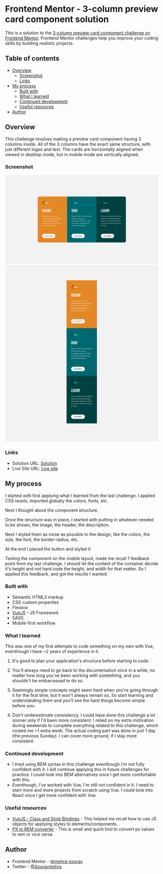 # Frontend Mentor - 3-column preview card component solution

This is a solution to the [3-column preview card component challenge on Frontend Mentor](https://www.frontendmentor.io/challenges/3column-preview-card-component-pH92eAR2-). Frontend Mentor challenges help you improve your coding skills by building realistic projects. 

## Table of contents

- [Overview](#overview)
  - [Screenshot](#screenshot)
  - [Links](#links)
- [My process](#my-process)
  - [Built with](#built-with)
  - [What I learned](#what-i-learned)
  - [Continued development](#continued-development)
  - [Useful resources](#useful-resources)
- [Author](#author)

## Overview

This challenge involves making a preview card component having 3 columns inside. All
of the 3 columns have the exact same structure, with just different logos and text.
The cards are horizontally aligned when viewed in desktop mode, but in mobile mode
are vertically aligned. 

### Screenshot

![3-column preview card component screenshot (desktop mode)](./src/assets/images/screenshot-desktop.png)
![3-column preview card component screenshot (mobile mode)](./src/assets/images/screenshot-mobile.png)

### Links

- Solution URL: [Solution](https://www.frontendmentor.io/solutions/responsive-3column-preview-card-component-qUHQ8MyEyk)
- Live Site URL: [Live site](https://mehrasourav-3-column-preview-card-component.netlify.app/)

## My process

I started with first applying what I learned from the last challenge. I applied CSS resets, imported globally the colors, fonts, etc.

Next I thought about the component structure. 

Once the structure was in place, I started with putting in whatever needed to be shown, the image, the header, the description.

Next I styled them as close as possible to the design, like the colors, the size, the font, the border-radius, etc.

At the end I placed the button and styled it. 

Testing the component on the mobile layout, made me recall 1 feedback point from my last challenge, I should let the content of the container decide it's height and not hard code the height, and width for that matter. So I applied this feedback, and got the results I wanted.

### Built with

- Semantic HTML5 markup
- CSS custom properties
- Flexbox
- [VueJS](https://vuejs.org/) - JS Framework
- SASS
- Mobile-first workflow

### What I learned

This was one of my first attempts to code something on my own with Vue, eventhough I have ~2 years of experience in it.

1. It's good to plan your application's structure before starting to code.

2. You'll always need to go back to the documentation once in a while, no matter how long you've been working with somtething, and you shouldn't be embarrassed to do so.

3. Seemingly simple concepts might seem hard when you're going through it for the first time, but it won't always remain so. So start learning and understanding them and you'll see the hard things become simple before you.

4. Don't underestimate consistency. I could have done this challenge a lot sooner only if I'd been more consistent. I relied on my extra motivation during weekends to complete everything related to this challenge, which costed me ~1 extra week. The actual coding part was done in just 1 day (the previous Sunday). I can cover more ground, if I stay more consistent.

### Continued development

- I tried using BEM syntax in this challenge eventhough I'm not fully confident with it. I will continue applying this in future challenges for practice. I could look into BEM alternatives once I get more comfortable with this.
- Eventhough, I've worked with Vue, I'm still not confident in it. I need to start more and more projects from scratch using Vue. I could look into React once I get more confident with Vue.

### Useful resources

- [VueJS - Class and Style Bindings](https://vuejs.org/guide/essentials/class-and-style.html) - This helped me recall how to use JS objects for applying styles to elements/components.
- [PX to REM converter](https://nekocalc.com/px-to-rem-converter) - This is small and quick tool to convert px values to rem or vice versa.

## Author

- Frontend Mentor - [@mehra-sourav](https://www.frontendmentor.io/profile/mehra-sourav)
- Twitter - [@Souravmehra](https://www.twitter.com/Souravmehra)
